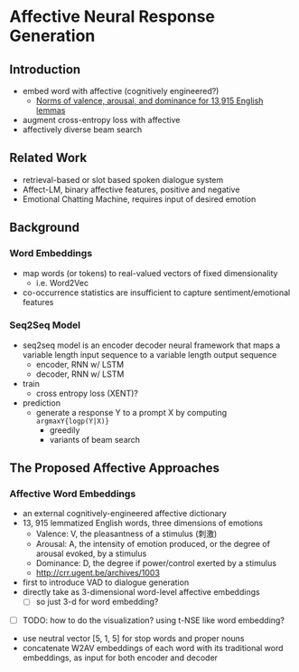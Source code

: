 # Affective Neural Response Generation

## Introduction

- embed word with affective (cognitively engineered?)
  - [Norms of valence, arousal, and dominance for 13,915 English lemmas](https://link.springer.com/article/10.3758/s13428-012-0314-x)
- augment cross-entropy loss with affective
- affectively diverse beam search

## Related Work

- retrieval-based or slot based spoken dialogue system
- Affect-LM, binary affective features, positive and negative
- Emotional Chatting Machine, requires input of desired emotion

## Background

### Word Embeddings

- map words (or tokens) to real-valued vectors of fixed dimensionality
  - i.e. Word2Vec
- co-occurrence statistics are insufficient to capture sentiment/emotional features

### Seq2Seq Model

- seq2seq model is an encoder decoder neural framework that maps a variable length input sequence to a variable length output sequence
  - encoder, RNN w/ LSTM
  - decoder, RNN w/ LSTM
- train
  - cross entropy loss (XENT)?
- prediction
  - generate a response Y to a prompt X by computing `argmaxY{logp(Y|X)}`
    - greedily
    - variants of beam search

## The Proposed Affective Approaches

### Affective Word Embeddings

- an external cognitively-engineered affective dictionary
- 13, 915 lemmatized English words, three dimensions of emotions
  - Valence: V, the pleasantness of a stimulus (刺激)
  - Arousal: A, the intensity of emotion produced, or the degree of arousal evoked, by a stimulus
  - Dominance: D, the degree if power/control exerted by a stimulus
  - http://crr.ugent.be/archives/1003
- first to introduce VAD to dialogue generation
- directly take as 3-dimensional word-level affective embeddings
  - [ ] so just 3-d for word embedding?
- [ ] TODO: how to do the visualization? using t-NSE like word embedding?
- use neutral vector [5, 1, 5] for stop words and proper nouns
- concatenate W2AV embeddings of each word with its traditional word embeddings, as input for both encoder and decoder

